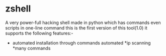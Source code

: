 # zshell
A very power-full hacking shell made in python which has commands even scripts in one-line command
this is the first version of this tool(1.0) it supports the following features:-

* automated installation through commands automated
*ip scanning
*many commands
